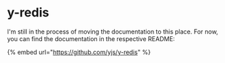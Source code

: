 # y-redis

I'm still in the process of moving the documentation to this place. For now, you can find the documentation in the respective README:

{% embed url="https://github.com/yjs/y-redis" %}



